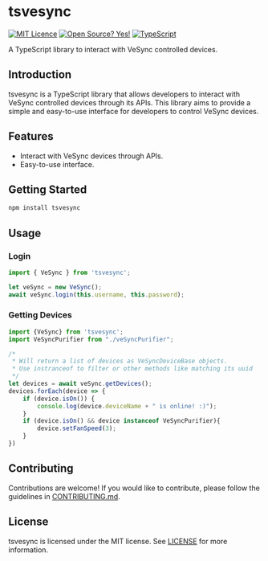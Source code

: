 # tsvesync

[![MIT Licence](https://img.shields.io/badge/license-MIT-blue.svg)](https://opensource.org/licenses/MIT)  [![Open Source? Yes!](https://badgen.net/badge/Open%20Source%20%3F/Yes%21/blue?icon=github)](https://github.com/Naereen/badges/) [![TypeScript](https://badgen.net/badge/icon/typescript?icon=typescript&label)](https://typescriptlang.org) 

A TypeScript library to interact with VeSync controlled devices.

## Introduction

tsvesync is a TypeScript library that allows developers to interact with VeSync controlled devices through its APIs. This library aims to provide a simple and easy-to-use interface for developers to control VeSync devices.

## Features
- Interact with VeSync devices through APIs.
- Easy-to-use interface.

## Getting Started

```bash
npm install tsvesync
```

## Usage

### Login
```ts
import { VeSync } from 'tsvesync';

let veSync = new VeSync();
await veSync.login(this.username, this.password);
```

### Getting Devices

```ts
import {VeSync} from 'tsvesync';
import VeSyncPurifier from "./veSyncPurifier";

/*
 * Will return a list of devices as VeSyncDeviceBase objects. 
 * Use instranceof to filter or other methods like matching its uuid
 */
let devices = await veSync.getDevices();
devices.forEach(device => {
    if (device.isOn()) {
        console.log(device.deviceName + " is online! :)");
    }
    if (device.isOn() && device instanceof VeSyncPurifier){
        device.setFanSpeed(3);
    }
})
```

## Contributing

Contributions are welcome! If you would like to contribute, please follow the guidelines in [CONTRIBUTING.md](https://github.com/spkesDE/tsvesync/blob/master/CONTRIBUTING.md).

## License

tsvesync is licensed under the MIT license. See [LICENSE](https://github.com/spkesDE/tsvesync/blob/master/LICENSE) for more information.
